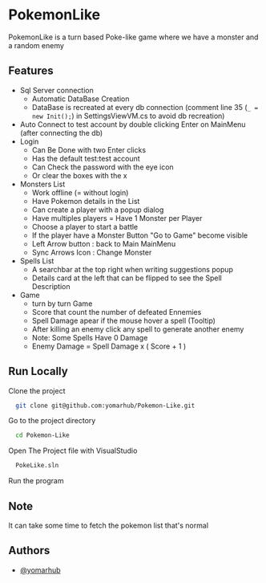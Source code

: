 
# PokemonLike

PokemonLike is a turn based Poke-like game where we have a monster
and a random enemy



## Features

- Sql Server connection
    - Automatic DataBase Creation
    - DataBase is recreated at every db connection (comment line 35 (`_ = new Init();`) in SettingsViewVM.cs to avoid db recreation) 
- Auto Connect to test account by double clicking Enter on MainMenu (after connecting the db)
- Login
    - Can Be Done with two Enter clicks
    - Has the default test:test account
    - Can Check the password with the eye icon
    - Or clear the boxes with the x
- Monsters List
    - Work offline (= without login)
    - Have Pokemon details in the List
    - Can create a player with a popup dialog
    - Have multiples players = Have 1 Monster per Player
    - Choose a player to start a battle
    - If the player have a Monster Button "Go to Game" become visible
    - Left Arrow button : back to Main MainMenu
    - Sync Arrows Icon : Change Monster
- Spells List
    - A searchbar at the top right when writing suggestions popup
    - Details card at the left that can be flipped to see the Spell Description
- Game
    - turn by turn Game
    - Score that count the number of defeated Ennemies
    - Spell Damage apear if the mouse hover a spell (Tooltip)
    - After killing an enemy click any spell to generate another enemy
    - Note: Some Spells Have 0 Damage
    - Enemy Damage = Spell Damage x ( Score + 1 )
## Run Locally

Clone the project

```bash
  git clone git@github.com:yomarhub/Pokemon-Like.git
```

Go to the project directory

```bash
  cd Pokemon-Like
```

Open The Project file with VisualStudio

```bash
  PokeLike.sln
```

Run the program

## Note

It can take some time to fetch the pokemon list that's normal
## Authors

- [@yomarhub](https://www.github.com/yomarhub)

